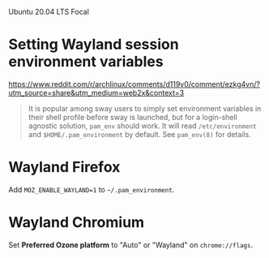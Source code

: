Ubuntu 20.04 LTS Focal

# Setting Wayland session environment variables

<https://www.reddit.com/r/archlinux/comments/d119v0/comment/ezkg4vn/?utm_source=share&utm_medium=web2x&context=3>

> It is popular among sway users to simply set environment variables in their
> shell profile before sway is launched, but for a login-shell agnostic
> solution, `pam_env` should work. It will read `/etc/environment` and
> `$HOME/.pam_environment` by default. See `pam_env(8)` for details.

# Wayland Firefox

Add `MOZ_ENABLE_WAYLAND=1` to `~/.pam_environment`.

# Wayland Chromium

Set **Preferred Ozone platform** to "Auto" or "Wayland" on `chrome://flags`.
